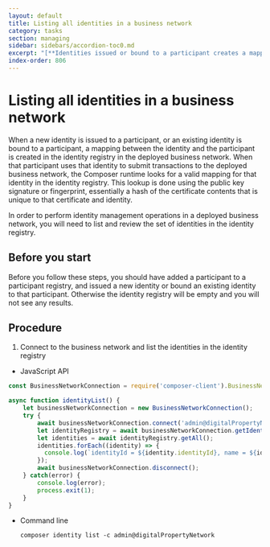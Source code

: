 ```yaml
---
layout: default
title: Listing all identities in a business network
category: tasks
section: managing
sidebar: sidebars/accordion-toc0.md
excerpt: "[**Identities issued or bound to a participant creates a mapping**](../managing/identity-List.html). In order to perform identity management operations in a deployed business network, you will need to list and review the set of identities in the identity registry."
index-order: 806
---
```


# Listing all identities in a business network

When a new identity is issued to a participant, or an existing identity is bound to a
participant, a mapping between the identity and the participant is created in the identity
registry in the deployed business network. When that participant uses that identity to
submit transactions to the deployed business network, the Composer runtime looks for a
valid mapping for that identity in the identity registry. This lookup is done using
the public key signature or fingerprint, essentially a hash of the certificate contents
that is unique to that certificate and identity.

In order to perform identity management operations in a deployed business network, you
will need to list and review the set of identities in the identity registry.

## Before you start

Before you follow these steps, you should have added a participant to a participant
registry, and issued a new identity or bound an existing identity to that participant.
Otherwise the identity registry will be empty and you will not see any results.

## Procedure

1. Connect to the business network and list the identities in the identity registry
  * JavaScript API

  ```javascript
  const BusinessNetworkConnection = require('composer-client').BusinessNetworkConnection;

  async function identityList() {
      let businessNetworkConnection = new BusinessNetworkConnection();
      try {
          await businessNetworkConnection.connect('admin@digitalPropertyNetwork');
          let identityRegistry = await businessNetworkConnection.getIdentityRegistry();
          let identities = await identityRegistry.getAll();
          identities.forEach((identity) => {
            console.log(`identityId = ${identity.identityId}, name = ${identity.name}, state = ${identity.state}`);
          });
          await businessNetworkConnection.disconnect();
      } catch(error) {
          console.log(error);
          process.exit(1);
      }
  }
  ```
  * Command line

        composer identity list -c admin@digitalPropertyNetwork
